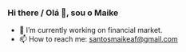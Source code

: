 ### Hi there / Olá 👋, sou o Maike

- 🔭 I’m currently working on financial market.
- 📫 How to reach me: santosmaikeaf@gmail.com 
